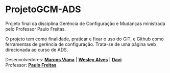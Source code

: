 # ProjetoGCM-ADS
Projeto final da disciplina Gerência de Configuração e Mudanças ministrada pelo Professor Paulo Freitas.

O projeto tem como finalidade, praticar e fixar o uso do GIT, e Github como ferramentas de gerência de configuração.
Trata-se de uma página web direcionada ao curso de ADS.

Desenvolvedores: [**Marcos Viana**](https://github.com/MarcoslViana) | [**Wesley Alves**](https://github.com/WescAlves) | [**Davi**](https://github.com/davicsg)<br>
Professor: [**Paulo Freitas**](https://github.com/paulofreitasnt)
